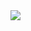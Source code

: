 <a href="https://velog.io/@b4ur2old/posts">
<img src="https://img.shields.io/badge/velog-20C997?style=flat-square&logo=Velog&logoColor=white"/>
</a>
